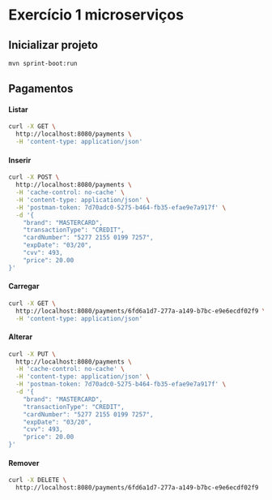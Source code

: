 
# Exercício 1 microserviços


## Inicializar projeto

```sh
mvn sprint-boot:run
```

## Pagamentos

#### Listar

```sh
curl -X GET \
  http://localhost:8080/payments \
  -H 'content-type: application/json'
```

#### Inserir

```sh
curl -X POST \
  http://localhost:8080/payments \
  -H 'cache-control: no-cache' \
  -H 'content-type: application/json' \
  -H 'postman-token: 7d70adc0-5275-b464-fb35-efae9e7a917f' \
  -d '{
    "brand": "MASTERCARD",
    "transactionType": "CREDIT",
    "cardNumber": "5277 2155 0199 7257",
    "expDate": "03/20",
    "cvv": 493,
    "price": 20.00
}'
```

#### Carregar

```sh
curl -X GET \
  http://localhost:8080/payments/6fd6a1d7-277a-a149-b7bc-e9e6ecdf02f9 \
  -H 'content-type: application/json'
```

#### Alterar

```sh
curl -X PUT \
  http://localhost:8080/payments \
  -H 'cache-control: no-cache' \
  -H 'content-type: application/json' \
  -H 'postman-token: 7d70adc0-5275-b464-fb35-efae9e7a917f' \
  -d '{
    "brand": "MASTERCARD",
    "transactionType": "CREDIT",
    "cardNumber": "5277 2155 0199 7257",
    "expDate": "03/20",
    "cvv": 493,
    "price": 20.00
}'
```

#### Remover

```sh
curl -X DELETE \
  http://localhost:8080/payments/6fd6a1d7-277a-a149-b7bc-e9e6ecdf02f9
```

